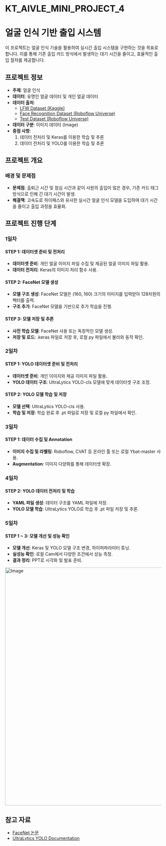 # KT_AIVLE_MINI_PROJECT_4

# 얼굴 인식 기반 출입 시스템

이 프로젝트는 얼굴 인식 기술을 활용하여 실시간 출입 시스템을 구현하는 것을 목표로 합니다. 이를 통해 기존 출입 카드 방식에서 발생하는 대기 시간을 줄이고, 효율적인 출입 절차를 제공합니다.


## 프로젝트 정보

- **주제**: 얼굴 인식
- **데이터**: 유명인 얼굴 데이터 및 개인 얼굴 데이터
- **데이터 출처**:  
  - [LFW Dataset (Kaggle)](https://www.kaggle.com/datasets/jessicali9530/lfw-dataset)  
  - [Face Recognition Dataset (Roboflow Universe)](https://universe.roboflow.com/new-workspace-kuixc/face-recognition-dataset/dataset/1)  
  - [Test Dataset (Roboflow Universe)](https://universe.roboflow.com/td-vgaen/test-uiodm/dataset/2)
- **데이터 구분**: 이미지 데이터 (Image)
- **중점 사항**:
  1. 데이터 전처리 및 Keras를 이용한 학습 및 추론
  2. 데이터 전처리 및 YOLO를 이용한 학습 및 추론

## 프로젝트 개요

### 배경 및 문제점
- **문제점**: 출퇴근 시간 및 점심 시간과 같이 사원의 출입이 많은 경우, 기존 카드 태그 방식으로 인해 긴 대기 시간이 발생.
- **해결책**: 고속도로 하이패스와 유사한 실시간 얼굴 인식 모델을 도입하여 대기 시간을 줄이고 출입 과정을 효율화.


## 프로젝트 진행 단계

### 1일차
#### STEP 1: 데이터셋 준비 및 전처리
- **데이터셋 준비**: 개인 얼굴 이미지 파일 수집 및 제공된 얼굴 이미지 파일 활용.
- **데이터 전처리**: Keras의 이미지 처리 함수 사용.

#### STEP 2: FaceNet 모델 생성
- **모델 구조 생성**: FaceNet 모델은 (160, 160) 크기의 이미지를 입력받아 128차원의 벡터를 출력.
- **구조 추가**: FaceNet 모델을 기반으로 추가 학습을 진행.

#### STEP 3: 모델 저장 및 추론
- **사전 학습 모델**: FaceNet 사용 또는 독창적인 모델 생성.
- **저장 및 로드**: .keras 파일로 저장 후, 로컬 py 파일에서 불러와 동작 확인.


### 2일차
#### STEP 1: YOLO 데이터셋 준비 및 전처리
- **데이터셋 준비**: 개인 이미지와 제공 이미지 파일 활용.
- **YOLO 데이터 구조**: UltraLytics YOLO-cls 모델에 맞게 데이터셋 구조 조정.

#### STEP 2: YOLO 모델 학습 및 저장
- **모델 선택**: UltraLytics YOLO-cls 사용.
- **학습 및 저장**: 학습 완료 후 .pt 파일로 저장 및 로컬 py 파일에서 확인.


### 3일차
#### STEP 1: 데이터 수집 및 Annotation
- **이미지 수집 및 라벨링**: Roboflow, CVAT 등 온라인 툴 또는 로컬 Ybat-master 사용.
- **Augmentation**: 이미지 다양화를 통해 데이터셋 확장.

### 4일차
#### STEP 2: YOLO 데이터 전처리 및 학습
- **YAML 파일 생성**: 데이터 구조를 YAML 파일에 저장.
- **YOLO 모델 학습**: UltraLytics YOLO로 학습 후 .pt 파일 저장 및 추론.


### 5일차
#### STEP 1 ~ 3: 모델 개선 및 성능 확인
- **모델 개선**: Keras 및 YOLO 모델 구조 변경, 하이퍼파라미터 튜닝.
- **실성능 확인**: 로컬 Cam에서 다양한 조건에서 성능 측정.
- **결과 정리**: PPT로 시각화 및 발표 준비.
<img width="766" alt="Image" src="https://github.com/user-attachments/assets/84041fb0-3037-4797-8327-8e1b3f85e6e9" />

## 참고 자료
- [FaceNet 논문](https://arxiv.org/abs/1503.03832)
- [UltraLytics YOLO Documentation](https://docs.ultralytics.com/)

